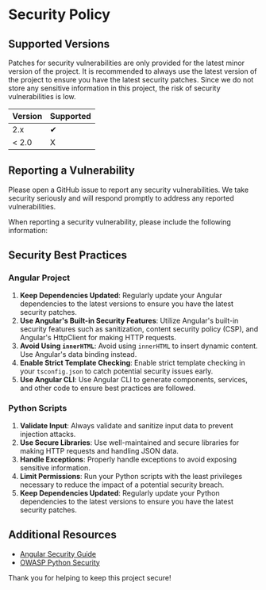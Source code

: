 # Security Policy

## Supported Versions

Patches for security vulnerabilities are only provided for the latest minor version of the project. It is recommended to always use the latest version of the project to ensure you have the latest security patches. Since we do not store any sensitive information in this project, the risk of security vulnerabilities is low.

| Version | Supported          |
| ------- | ------------------ |
| 2.x     | ✔ |
| < 2.0   | X                |

## Reporting a Vulnerability

Please open a GitHub issue to report any security vulnerabilities. We take security seriously and will respond promptly to address any reported vulnerabilities.

When reporting a security vulnerability, please include the following information:

## Security Best Practices

### Angular Project

1. **Keep Dependencies Updated**: Regularly update your Angular dependencies to the latest versions to ensure you have the latest security patches.
2. **Use Angular's Built-in Security Features**: Utilize Angular's built-in security features such as sanitization, content security policy (CSP), and Angular's HttpClient for making HTTP requests.
3. **Avoid Using `innerHTML`**: Avoid using `innerHTML` to insert dynamic content. Use Angular's data binding instead.
4. **Enable Strict Template Checking**: Enable strict template checking in your `tsconfig.json` to catch potential security issues early.
5. **Use Angular CLI**: Use Angular CLI to generate components, services, and other code to ensure best practices are followed.

### Python Scripts

1. **Validate Input**: Always validate and sanitize input data to prevent injection attacks.
2. **Use Secure Libraries**: Use well-maintained and secure libraries for making HTTP requests and handling JSON data.
3. **Handle Exceptions**: Properly handle exceptions to avoid exposing sensitive information.
4. **Limit Permissions**: Run your Python scripts with the least privileges necessary to reduce the impact of a potential security breach.
5. **Keep Dependencies Updated**: Regularly update your Python dependencies to the latest versions to ensure you have the latest security patches.

## Additional Resources

- [Angular Security Guide](https://angular.io/guide/security)
- [OWASP Python Security](https://owasp.org/www-project-python-security/)

Thank you for helping to keep this project secure!
